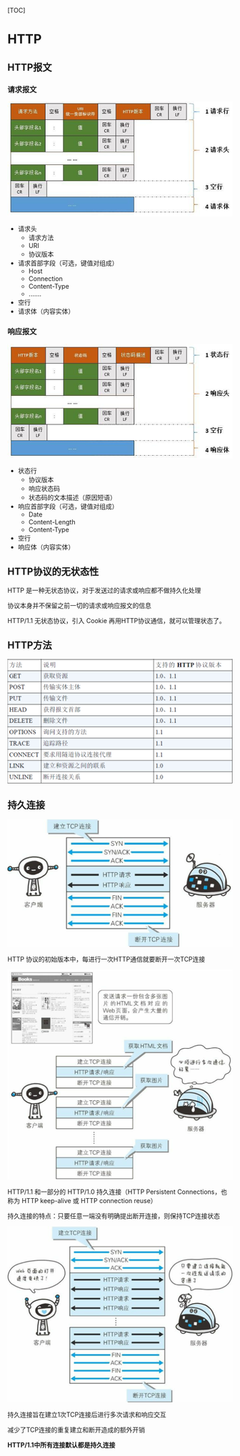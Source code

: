 [TOC]

# HTTP

## HTTP报文

### 请求报文

![img](https://raw.githubusercontent.com/xuyichaoxyc/imgSave/master/img/20210528113433.jpeg)

+ 请求头
  + 请求方法
  + URI
  + 协议版本
+ 请求首部字段（可选，键值对组成）
  + Host
  + Connection
  + Content-Type
  + .......
+ 空行
+ 请求体（内容实体）

### 响应报文

![img](https://raw.githubusercontent.com/xuyichaoxyc/imgSave/master/img/20210528113404.jpeg)

+ 状态行
  + 协议版本
  + 响应状态码
  + 状态码的文本描述（原因短语）
+ 响应首部字段（可选，键值对组成）
  + Date
  + Content-Length
  + Content-Type
+ 空行
+ 响应体（内容实体）

## HTTP协议的无状态性

HTTP 是一种无状态协议，对于发送过的请求或响应都不做持久化处理

协议本身并不保留之前一切的请求或响应报文的信息

HTTP/1.1 无状态协议，引入 Cookie 再用HTTP协议通信，就可以管理状态了。

## HTTP方法

![image-20210528144754562](https://raw.githubusercontent.com/xuyichaoxyc/imgSave/master/img/20210528144800.png)

## 持久连接

![image-20210528145035012](https://raw.githubusercontent.com/xuyichaoxyc/imgSave/master/img/20210528145038.png)

HTTP 协议的初始版本中，每进行一次HTTP通信就要断开一次TCP连接

![image-20210528145235007](https://raw.githubusercontent.com/xuyichaoxyc/imgSave/master/img/20210528145237.png)

HTTP/1.1 和一部分的 HTTP/1.0 持久连接（HTTP Persistent Connections，也称为 HTTP keep-alive 或 HTTP connection reuse）

持久连接的特点：只要任意一端没有明确提出断开连接，则保持TCP连接状态

![image-20210528145823526](https://raw.githubusercontent.com/xuyichaoxyc/imgSave/master/img/20210528145825.png)

持久连接旨在建立1次TCP连接后进行多次请求和响应交互

减少了TCP连接的重复建立和断开造成的额外开销

**HTTP/1.1中所有连接默认都是持久连接**

